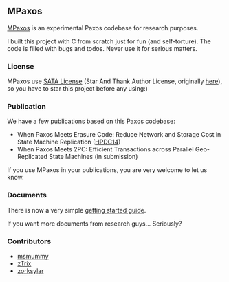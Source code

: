 
## MPaxos


[MPaxos] is an experimental Paxos codebase for research purposes. 

I built this project with C from scratch just for fun (and self-torture). The code is filled with bugs and todos. Never use it for serious matters.

### License

MPaxos use [SATA License](LICENSE.txt) (Star And Thank Author License, originally [here](https://github.com/zTrix/sata-license)), so you have to star this project before any using:) 

### Publication

We have a few publications based on this Paxos codebase:

 - When Paxos Meets Erasure Code: Reduce Network and Storage Cost in State Machine Replication ([HPDC14](http://www.hpdc.org/2014/program/))
 - When Paxos Meets 2PC: Efficient Transactions across Parallel Geo-Replicated State Machines (in submission)

If you use MPaxos in your publications, you are very welcome to let us know.

### Documents

There is now a very simple [getting started guide](https://github.com/msmummy/mpaxos/wiki/getting-started-guide).

If you want more documents from research guys... Seriously? 

### Contributors

 - [msmummy](https://github.com/msmummy)
 - [zTrix](https://github.com/zTrix)
 - [zorksylar](https://github.com/zorksylar)
  

[MPaxos]:https://github.com/msmummy/mpaxos
